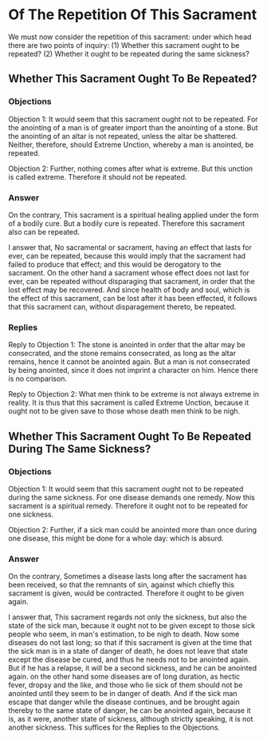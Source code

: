 # Of The Repetition Of This Sacrament

We must now consider the repetition of this sacrament: under which head there are two points of inquiry:
(1) Whether this sacrament ought to be repeated?
(2) Whether it ought to be repeated during the same sickness?
## Whether This Sacrament Ought To Be Repeated?

### Objections

Objection 1: It would seem that this sacrament ought not to be repeated. For the anointing of a man is of greater import than the anointing of a stone. But the anointing of an altar is not repeated, unless the altar be shattered. Neither, therefore, should Extreme Unction, whereby a man is anointed, be repeated.

Objection 2: Further, nothing comes after what is extreme. But this unction is called extreme. Therefore it should not be repeated.

### Answer

On the contrary, This sacrament is a spiritual healing applied under the form of a bodily cure. But a bodily cure is repeated. Therefore this sacrament also can be repeated.

I answer that, No sacramental or sacrament, having an effect that lasts for ever, can be repeated, because this would imply that the sacrament had failed to produce that effect; and this would be derogatory to the sacrament. On the other hand a sacrament whose effect does not last for ever, can be repeated without disparaging that sacrament, in order that the lost effect may be recovered. And since health of body and soul, which is the effect of this sacrament, can be lost after it has been effected, it follows that this sacrament can, without disparagement thereto, be repeated.

### Replies

Reply to Objection 1: The stone is anointed in order that the altar may be consecrated, and the stone remains consecrated, as long as the altar remains, hence it cannot be anointed again. But a man is not consecrated by being anointed, since it does not imprint a character on him. Hence there is no comparison.

Reply to Objection 2: What men think to be extreme is not always extreme in reality. It is thus that this sacrament is called Extreme Unction, because it ought not to be given save to those whose death men think to be nigh.
## Whether This Sacrament Ought To Be Repeated During The Same Sickness?

### Objections

Objection 1: It would seem that this sacrament ought not to be repeated during the same sickness. For one disease demands one remedy. Now this sacrament is a spiritual remedy. Therefore it ought not to be repeated for one sickness.

Objection 2: Further, if a sick man could be anointed more than once during one disease, this might be done for a whole day: which is absurd.

### Answer

On the contrary, Sometimes a disease lasts long after the sacrament has been received, so that the remnants of sin, against which chiefly this sacrament is given, would be contracted. Therefore it ought to be given again.

I answer that, This sacrament regards not only the sickness, but also the state of the sick man, because it ought not to be given except to those sick people who seem, in man's estimation, to be nigh to death. Now some diseases do not last long; so that if this sacrament is given at the time that the sick man is in a state of danger of death, he does not leave that state except the disease be cured, and thus he needs not to be anointed again. But if he has a relapse, it will be a second sickness, and he can be anointed again. on the other hand some diseases are of long duration, as hectic fever, dropsy and the like, and those who lie sick of them should not be anointed until they seem to be in danger of death. And if the sick man escape that danger while the disease continues, and be brought again thereby to the same state of danger, he can be anointed again, because it is, as it were, another state of sickness, although strictly speaking, it is not another sickness. This suffices for the Replies to the Objections.
